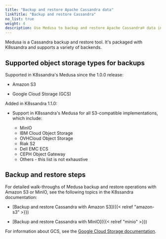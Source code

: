 ```yaml
---
title: "Backup and restore Apache Cassandra data"
linkTitle: "Backup and restore Cassandra"
no_list: true
weight: 4
description: Use Medusa to backup and restore Apache Cassandra® data in Kubernetes.
---
```


Medusa is a Cassandra backup and restore tool. It's packaged with K8ssandra and supports a variety of backends. 

## Supported object storage types for backups

Supported in K8ssandra's Medusa  since the 1.0.0 release:

* Amazon S3  

* Google Cloud Storage (GCS)

Added in K8ssandra 1.1.0:

* Support in K8ssandra's Medusa for all S3-compatible implementations, which include:

  * MinIO 
  * IBM Cloud Object Storage
  * OVHCloud Object Storage
  * Riak S2
  * Dell EMC ECS
  * CEPH Object Gateway
  * Others - this list is not exhaustive

## Backup and restore steps

For detailed walk-throughs of Medusa backup and restore operations with Amazon S3 or MinIO, see the following topics in the K8ssandra documentation:

* [Backup and restore Cassandra with Amazon S3]({{< relref "amazon-s3" >}})

* [Backup and restore Cassandra with MinIO]({{< relref "minio" >}})

For information about GCS, see the [Google Cloud Storage documentation](https://cloud.google.com/storage).
